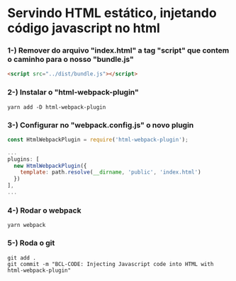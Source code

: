# Servindo HTML estático, injetando código javascript no html

### 1-) Remover do arquivo "index.html" a tag "script" que contem o caminho para o nosso "bundle.js"
```html
<script src="../dist/bundle.js"></script>
```

### 2-) Instalar o "html-webpack-plugin"
```bach
yarn add -D html-webpack-plugin
```

### 3-) Configurar no "webpack.config.js" o novo plugin
```js
const HtmlWebpackPlugin = require('html-webpack-plugin');

...
plugins: [
  new HtmlWebpackPlugin({
    template: path.resolve(__dirname, 'public', 'index.html')
  })
],
...

```

### 4-) Rodar o webpack
```bach
yarn webpack
```

### 5-) Roda o git
```bach
git add .
git commit -m "BCL-CODE: Injecting Javascript code into HTML with html-webpack-plugin"
```